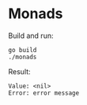 # Monads

Build and run:
```
go build
./monads
```

Result:
```
Value: <nil>
Error: error message
```
